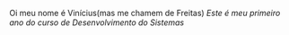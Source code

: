   Oi meu nome é Vinícius(mas me chamem de Freitas)
 *Este é meu primeiro ano do curso de Desenvolvimento do Sistemas*


